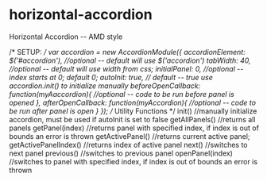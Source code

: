 horizontal-accordion
====================

Horizontal Accordion -- AMD style


/* SETUP: */
var accordion  = new AccordionModule({
	accordionElement: $('#accordion'), //optional -- default will use $('accordion')
	tabWidth: 40, //optional -- default will use width from css;
	initialPanel: 0, //optional -- index starts at 0; default 0;
	autoInit: true, // default -- true use accordion.init() to initialize manually
	beforeOpenCallback: function(myAaccordion){ //optional -- code to be run before panel is opened
	},
	afterOpenCallback: function(myAccordion){ //optional -- code to be run after panel is open
	}
});
/* Utility Functions */
	init() //manually initialize accordion, must be used if autoInit is set to false
	getAllPanels() //returns all panels
	getPanel(index) //returns panel with specified index, if index is out of bounds an error is thrown
	getActivePanel() //returns current active panel;
	getActivePanelIndex() //returns index of active panel
	next() //switches to next panel
	previous() //switches to previous panel
	openPanel(index) //switches to panel with specified index, if index is out of bounds an error is thrown
